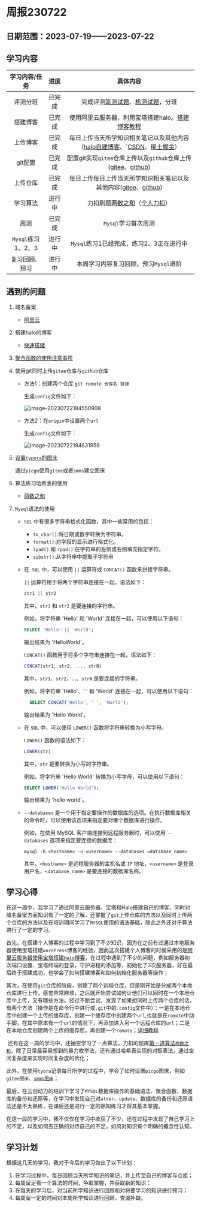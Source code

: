 # 周报230722

## 日期范围：2023-07-19——2023-07-22

## 学习内容

|   学习内容/任务    |  进度  |                           具体内容                           |
| :----------------: | :----: | :----------------------------------------------------------: |
|      评测分班      | 已完成 | 完成评测[笔测试题](http://39.105.197.178/archives/%E7%AC%94%E8%AF%95%E8%AF%84%E6%B5%8B%E9%A2%98md)、[机测试题](http://39.105.197.178/archives/%E6%9C%BA%E8%AF%95%E8%AF%84%E6%B5%8B%E9%A2%98md)，分班 |
|      搭建博客      | 已完成 | 使用阿里云服务器，利用宝塔搭建halo。[搭建博客教程](http://39.105.197.178/archives/%E5%BF%AB%E9%80%9F%E7%BD%91%E7%AB%99%E6%90%AD%E5%BB%BAhalomd) |
|      上传博客      | 已完成 | 每日上传当天所学知识相关笔记以及其他内容（[halo自建博客](http://39.105.197.178/)、`[CSDN](https://blog.csdn.net/qq_51909595?spm=1000.2115.3001.5343)、[稀土掘金](https://juejin.cn/user/1533181111304876)） |
|      git配置       | 已完成 | 配置git实现`gitee`仓库上传以及`github`仓库上传([gitee](https://gitee.com/wei-chunxi)、[github](https://github.com/yanyinan/)) |
|      上传仓库      | 已完成 | 每日上传每日上传当天所学知识相关笔记以及其他内容([gitee](https://gitee.com/wei-chunxi)、[github](https://github.com/yanyinan/)) |
|      学习算法      | 进行中 | 力扣刷题[两数之和](http://39.105.197.178/archives/%E4%B8%A4%E6%95%B0%E4%B9%8B%E5%92%8Cmd)（[个人力扣](https://leetcode.cn/u/chunxi-wei/)） |
|        周测        | 已完成 |                     `Mysql`学习首次周测                      |
| `Mysql`练习1、2、3 | 进行中 |           `Mysql`练习1已经完成，练习2、3正在进行中           |
|   复习回顾、预习   | 进行中 |            本周学习内容复习回顾，预习`Mysql`进阶             |

## 遇到的问题

1. 域名备案

   - [阿里云](https://help.aliyun.com/document_detail/36922.html)

2. 搭建halo的博客

   - [快速搭建](http://39.105.197.178/archives/%E5%BF%AB%E9%80%9F%E7%BD%91%E7%AB%99%E6%90%AD%E5%BB%BAhalomd)

3. [聚合函数的使用注意事项](http://39.105.197.178/archives/mysql%E4%BD%BF%E7%94%A8%E8%81%9A%E5%90%88%E5%87%BD%E6%95%B0%E9%9C%80%E8%A6%81%E6%B3%A8%E6%84%8F%E7%9A%84%E4%BA%8B%E9%A1%B9md)

4. 使用git同时上传`gitee`仓库与`github`仓库

   - 方法1：创建两个仓库 `git remote 仓库名 链接`

     生成`config`文件如下：

     ![image-20230722184550908](https://s2.loli.net/2023/07/24/HXgv5BuJwVkSU39.png)

   - 方法2：在`origin`中设置两个`url`

     生成`config`文件如下：

     ![image-20230722184631958](https://s2.loli.net/2023/07/24/8pTuXt63vB1xJf9.png)

     

5. [设置`typora`的图床](http://39.105.197.178/archives/2023-07-23-23-11-46)

   通过`picgo`使用`gitee`或者`smms`建立图床

6. 算法练习哈希表的使用

   - [两数之和](http://39.105.197.178/archives/%E4%B8%A4%E6%95%B0%E4%B9%8B%E5%92%8Cmd)

7. `Mysql`语法的使用

   - `SQL` 中有很多字符串格式化函数，其中一些常用的包括：

     - `to_char()`:将日期或数字转换为字符串。
     - `format()`:对字段的显示进行格式化。
     - `lpad()` 和 `rpad()`:在字符串的左侧或右侧填充指定字符。
     - `substr()`:从字符串中提取子字符串
     
   - 在` SQL` 中，可以使用 `||` 运算符或 `CONCAT()` 函数来拼接字符串。

     `||` 运算符用于将两个字符串连接在一起，语法如下：

     ```sql
     str1 || str2
     ```
     
     其中，`str1` 和 `str2` 是要连接的字符串。

     例如，将字符串 'Hello' 和 'World' 连接在一起，可以使用以下语句：

     ```sql
     SELECT 'Hello' || 'World';
     ```
     
     输出结果为 'HelloWorld'。
     
     `CONCAT()` 函数用于将多个字符串连接在一起，语法如下：
     
     ```sql
     CONCAT(str1, str2, ..., strN)
     ```
     
     其中，`str1`、`str2`、...、`strN` 是要连接的字符串。
     
     例如，将字符串 'Hello'、' ' 和 'World' 连接在一起，可以使用以下语句：
     
     ```sql
       SELECT CONCAT('Hello', ' ', 'World');    
     ```
     
     输出结果为 'Hello World'。
     
   - 在 `SQL` 中，可以使用 `LOWER()` 函数将字符串转换为小写字母。

     `LOWER()` 函数的语法如下：

     ```sql
     LOWER(str)  
     ```
     
     其中，`str` 是要转换为小写的字符串。

     例如，将字符串 'Hello World' 转换为小写字母，可以使用以下语句：

     ```sql
     SELECT LOWER('Hello World');    
     ```
     
     输出结果为 'hello world'。
     
   - `--databases` 是一个用于指定要操作的数据库的选项。在执行数据库相关的命令时，可以使用该选项来指定要对哪个数据库进行操作。

     例如，在使用 MySQL 客户端连接到远程服务器时，可以使用 `--databases` 选项来指定要连接的数据库：

     ```shell
     mysql -h <hostname> -u <username> --databases <database_name>   
     ```
     
     其中，`<hostname>` 是远程服务器的主机名或 `IP` 地址，`<username>` 是登录用户名，`<database_name>` 是要连接的数据库名称。

     


## 学习心得

在这一周中，我学习了通过阿里云服务器、宝塔和Halo搭建自己的博客，同时对域名备案方面知识有了一定的了解，还掌握了`git`上传仓库的方法以及同时上传两个仓库的方法以及在培训期间学习了`MYSQL`使用的语法基础，除此之外还对于算法进行了一定的学习。

​	首先，在搭建个人博客的过程中学习到了不少知识，因为在之前有过通过本地服务器使用宝塔搭建`wordPress`博客的经验，因此这次搭建个人博客的时候采用的是[阿里云服务器使用宝塔搭建`Halo`博客](http://39.105.197.178/archives/%E5%BF%AB%E9%80%9F%E7%BD%91%E7%AB%99%E6%90%AD%E5%BB%BAhalomd)，在过程中遇到了不少的问题，例如服务器初次端口设置、宝塔终端的登录，守护进程的添加等，初始化了3次服务器，好在最后终于搭建成功，也学会了如何搭建博客和如何初始化服务器等操作；

​	其次，在使用`git`仓库的阶段，创建了两个远程仓库，但是刚开始是分成两个本地仓库进行上传，感觉异常麻烦，之后就开始尝试如何让他们可以同时在一个本地仓库中上传，又有哪些方法。经过不断尝试，发现了如果想同时上传两个仓库的话，有两个方法（操作是在命令行中进行或`.git`中的`.config`文件中）：一是在本地仓库中创建一个上传的缓存库，创建一个缓存库中创建两个`url`,也就是在`romote`中动手脚，在其中原本有一个`url`的情况下，再添加进入另一个远程仓库的`url`；二是在本地仓库创建两个上传的缓存库，再创建一个`romote`；[详细教程](http://39.105.197.178/archives/git%E5%90%8C%E6%97%B6%E4%B8%8A%E4%BC%A0%E4%B8%A4%E4%B8%AA%E4%BB%93%E5%BA%93md)

​	还有在这一周的学习中，还抽空学习了一点算法，力扣的题库[第一道算法`两数之和`](http://39.105.197.178/archives/%E4%B8%A4%E6%95%B0%E4%B9%8B%E5%92%8Cmd)，除了日常最容易想到的暴力枚举法，还有通过哈希表实现的对照表法，通过空间复杂度来实现时间复杂度的优化；

​	此外，在使用`tyora`记录每日所学的过程中，学会了如何设置`picgo`图床，例如`gitee图床`、[`smms图床`](https://sm.ms/)；

​	最后，在云创动力的培训下学习了`MYSQL`数据库操作的基础语法、聚合函数、数据库的备份和还原等，在学习中发现自己对`alter`、`update`、数据库的备份和还原语法还是不太熟练，在课后还是进行一定的熟知练习才将其基本掌握。

在这一段的学习中，我不仅仅在学习中收获了不少，还在过程中发现了自己学习上的不足，以及如何去正确的对待自己的不足，如何对知识有个明确的概念性认知。

## 学习计划

根据这几天的学习，我对于今后的学习做出了以下计划：

1. 在学习过程中，每日回顾当天所学知识的笔记，并上传至自己的博客与仓库；
2. 每周留足看一个算法的时间，争取掌握，并获取新的知识；
3. 在每天的学习后，对当前所学知识进行回顾和对将要学习的知识进行预习；
4. 每周留一定的时间对本周所学知识进行回顾，查漏补缺。
